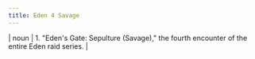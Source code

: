 ```yaml
---
title: Eden 4 Savage
---
```

| noun | 1.  	"Eden's Gate: Sepulture (Savage)," the fourth encounter of the entire Eden raid series.	|